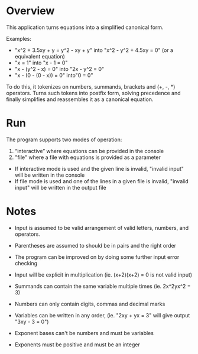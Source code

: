 Overview
============
This application turns equations into a simplified canonical form.

Examples:
* "x^2 + 3.5xy + y = y^2 - xy + y" into "x^2 - y^2 + 4.5xy = 0" (or a equivalent equation)
* "x = 1" into "x - 1 = 0"
* "x - (y^2 - x) = 0" into "2x - y^2 = 0"
* "x - (0 - (0 - x)) = 0" into"0 = 0"


To do this, it tokenizes on numbers, summands, brackets and (+, -, *) operators.
Turns such tokens into postfix form, solving precedence and finally simplifies
and reassembles it as a canonical equation.


Run
================
The program supports two modes of operation: 
1. “interactive” where equations can be provided in the console
2. "file" where a file with equations is provided as a parameter


* If interactive mode is used and the given line is invalid, "invalid input" will be written in the console
* If file mode is used and one of the lines in a given file is invalid, "invalid input" will be written in the output file


Notes
================
* Input is assumed to be valid arrangement of valid letters, numbers, and operators. 
* Parentheses are assumed to should be in pairs and the right order
* The program can be improved on by doing some further input error checking


* Input will be explicit in multiplication (ie. (x+2)(x+2) = 0 is not valid input)
* Summands can contain the same variable multiple times (ie. 2x^2yx^2 = 3)
* Numbers can only contain digits, commas and decimal marks
* Variables can be written in any order, (ie. "2xy + yx = 3" will give output "3xy - 3 = 0")
* Exponent bases can't be numbers and must be variables
* Exponents must be positive and must be an integer
